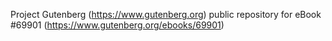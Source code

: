 Project Gutenberg (https://www.gutenberg.org) public repository for
eBook #69901 (https://www.gutenberg.org/ebooks/69901)
